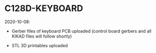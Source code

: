 # C128D-KEYBOARD

2020-10-08:
 * Gerber files of keyboard PCB uploaded 
  (control board gerbers and all KIKAD files will follow shortly)
 
 * STL 3D printables uploaded
